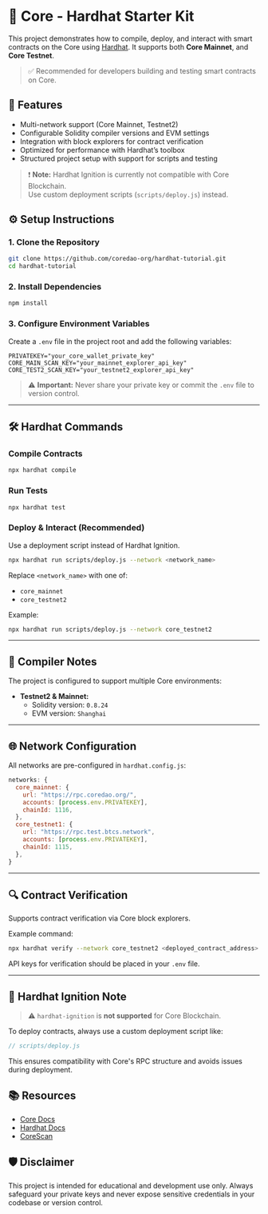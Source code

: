 # 🚀 Core - Hardhat Starter Kit

This project demonstrates how to compile, deploy, and interact with smart contracts on the Core using [Hardhat](https://hardhat.org/). It supports both **Core Mainnet**, and **Core Testnet**.

> ✅ Recommended for developers building and testing smart contracts on Core.

## 📌 Features

- Multi-network support (Core Mainnet, Testnet2)
- Configurable Solidity compiler versions and EVM settings
- Integration with block explorers for contract verification
- Optimized for performance with Hardhat’s toolbox
- Structured project setup with support for scripts and testing

> ❗ **Note:** Hardhat Ignition is currently not compatible with Core Blockchain.  
> Use custom deployment scripts (`scripts/deploy.js`) instead.

## ⚙️ Setup Instructions

### 1. Clone the Repository

```bash
git clone https://github.com/coredao-org/hardhat-tutorial.git
cd hardhat-tutorial
```

### 2. Install Dependencies

```bash
npm install
```

### 3. Configure Environment Variables

Create a `.env` file in the project root and add the following variables:

```env
PRIVATEKEY="your_core_wallet_private_key"
CORE_MAIN_SCAN_KEY="your_mainnet_explorer_api_key"
CORE_TEST2_SCAN_KEY="your_testnet2_explorer_api_key"
```

> ⚠️ **Important:** Never share your private key or commit the `.env` file to version control.

---

## 🛠 Hardhat Commands

### Compile Contracts

```bash
npx hardhat compile
```

### Run Tests

```bash
npx hardhat test
```

### Deploy & Interact (Recommended)

Use a deployment script instead of Hardhat Ignition.

```bash
npx hardhat run scripts/deploy.js --network <network_name>
```

Replace `<network_name>` with one of:

- `core_mainnet`
- `core_testnet2`

Example:

```bash
npx hardhat run scripts/deploy.js --network core_testnet2
```

---

## 🧠 Compiler Notes

The project is configured to support multiple Core environments:

- **Testnet2 & Mainnet:**
  - Solidity version: `0.8.24`
  - EVM version: `Shanghai`

---

## 🌐 Network Configuration

All networks are pre-configured in `hardhat.config.js`:

```js
networks: {
  core_mainnet: {
    url: "https://rpc.coredao.org/",
    accounts: [process.env.PRIVATEKEY],
    chainId: 1116,
  },
  core_testnet1: {
    url: "https://rpc.test.btcs.network",
    accounts: [process.env.PRIVATEKEY],
    chainId: 1115,
  },
}
```

---

## 🔍 Contract Verification

Supports contract verification via Core block explorers.

Example command:

```bash
npx hardhat verify --network core_testnet2 <deployed_contract_address> <constructor_args_if_any>
```

API keys for verification should be placed in your `.env` file.

---

## 🚫 Hardhat Ignition Note

> ⚠️ `hardhat-ignition` is **not supported** for Core Blockchain.

To deploy contracts, always use a custom deployment script like:

```js
// scripts/deploy.js
```

This ensures compatibility with Core's RPC structure and avoids issues during deployment.

## 📚 Resources

- [Core Docs](https://docs.coredao.org/)
- [Hardhat Docs](https://hardhat.org/)
- [CoreScan](https://scan.coredao.org/)

## 🛡 Disclaimer

This project is intended for educational and development use only. Always safeguard your private keys and never expose sensitive credentials in your codebase or version control.
